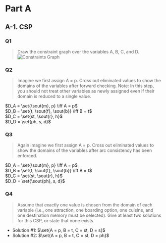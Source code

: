 # Part A

## A-1. CSP

### Q1

> Draw the constraint graph over the variables A, B, C, and D.
![Constraints Graph](./report_img/constraint_graph.png)

### Q2

> Imagine we first assign A = p. Cross out eliminated values to show the domains of the variables after forward checking. Note: In this step, you should not treat other variables as newly assigned even if their domain is reduced to a single value.

$D_A = \set{\sout{m}, p} \iff A = p$  
$D_B = \set{t, \sout{f}, \sout{b}} \iff B = t$  
$D_C = \set{st, \sout{r}, h}$  
$D_D = \set{ph, s, d}$

### Q3

> Again imagine we first assign A = p. Cross out eliminated values to show the domains of the variables after arc consistency has been enforced.

$D_A = \set{\sout{m}, p} \iff A = p$  
$D_B = \set{t, \sout{f}, \sout{b}} \iff B = t$  
$D_C = \set{st, \sout{r}, h}$  
$D_D = \set{\sout{ph}, s, d}$

### Q4

> Assume that exactly one value is chosen from the domain of each variable (i.e., one attraction, one boarding option, one cuisine, and one destination memory must be selected). Give at least two solutions for this CSP, or state that none exists.

- Solution #1: $\set{A = p, B = t, C = st, D = s}$  
- Solution #2: $\set{A = p, B = t, C = st, D = ph}$

